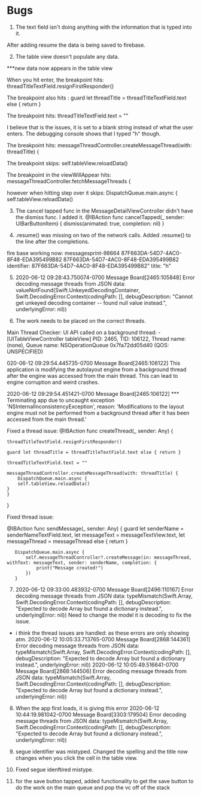 #  Bugs

1. The text field isn't doing anything with the information that is typed into it. 

After adding resume the data is being saved to firebase.

2. The table view doesn't populate any data. 

***new data now appears in the table view

When you hit enter, the breakpoint hits:
threadTitleTextField.resignFirstResponder()

The breakpoint also hits : 
guard let threadTitle = threadTitleTextField.text else { return }

The breakpoint hits: 
threadTitleTextField.text = ""

I believe that is the issues, it is set to a blank string instead of what the user enters. The debugging console shows that I typed "h" though.

The breakpoint hits:
messageThreadController.createMessageThread(with: threadTitle) {

The breakpoint skips:
self.tableView.reloadData()

The breakpoint in the viewWillAppear hits:
messageThreadController.fetchMessageThreads {

however when hitting step over it skips:
DispatchQueue.main.async {
self.tableView.reloadData()

3. The cancel tapped func in the MessageDetailViewController didn't have the dismiss func.
I added it.
@IBAction func cancelTapped(_ sender: UIBarButtonItem) {
       dismiss(animated: true, completion: nil)
   }

4. .resume() was missing on two of the network calls. Added .resume() to the line after the completions.

fire base working now:
messagesprint-98664 87F663DA-54D7-4AC0-8F48-EDA395499B82
87F663DA-54D7-4AC0-8F48-EDA395499B82
identifier: 87F663DA-54D7-4AC0-8F48-EDA395499B82"
title: "h"

5. 2020-06-12 09:28:43.750074-0700 Message Board[2465:105848] Error decoding message threads from JSON data: valueNotFound(Swift.UnkeyedDecodingContainer, Swift.DecodingError.Context(codingPath: [], debugDescription: "Cannot get unkeyed decoding container -- found null value instead.", underlyingError: nil))

6. The work needs to be placed on the correct threads. 

Main Thread Checker: UI API called on a background thread: -[UITableViewController tableView]
PID: 2465, TID: 106122, Thread name: (none), Queue name: NSOperationQueue 0x7fa72dd05d40 (QOS: UNSPECIFIED)

020-06-12 09:29:54.445735-0700 Message Board[2465:106122] This application is modifying the autolayout engine from a background thread after the engine was accessed from the main thread. This can lead to engine corruption and weird crashes.

2020-06-12 09:29:54.451421-0700 Message Board[2465:106122] *** Terminating app due to uncaught exception 'NSInternalInconsistencyException', reason: 'Modifications to the layout engine must not be performed from a background thread after it has been accessed from the main thread.'

Fixed a thread issue:
@IBAction func createThread(_ sender: Any) {

    threadTitleTextField.resignFirstResponder()

    guard let threadTitle = threadTitleTextField.text else { return }
    
    threadTitleTextField.text = ""
    
    messageThreadController.createMessageThread(with: threadTitle) {
        DispatchQueue.main.async {
        self.tableView.reloadData()
    }
    }
}

Fixed thread issue:

@IBAction func sendMessage(_ sender: Any) {
       guard let senderName = senderNameTextField.text,
           let messageText = messageTextView.text,
           let messageThread = messageThread else { return }
       
       DispatchQueue.main.async {
           self.messageThreadController?.createMessage(in: messageThread, withText: messageText, sender: senderName, completion: {
               print("Message created!")
           })
       }
       

7. 2020-06-12 09:33:00.483932-0700 Message Board[2496:110167] Error decoding message threads from JSON data: typeMismatch(Swift.Array<Any>, Swift.DecodingError.Context(codingPath: [], debugDescription: "Expected to decode Array<Any> but found a dictionary instead.", underlyingError: nil))
Need to change the model it is decoding to fix the issue.

* i think the thread issues are handled: as these errors are only showing atm.
2020-06-12 10:05:33.713765-0700 Message Board[2868:144361] Error decoding message threads from JSON data: typeMismatch(Swift.Array<Any>, Swift.DecodingError.Context(codingPath: [], debugDescription: "Expected to decode Array<Any> but found a dictionary instead.", underlyingError: nil))
2020-06-12 10:05:49.516641-0700 Message Board[2868:144506] Error decoding message threads from JSON data: typeMismatch(Swift.Array<Any>, Swift.DecodingError.Context(codingPath: [], debugDescription: "Expected to decode Array<Any> but found a dictionary instead.", underlyingError: nil))

8. When the app first loads, it is giving this error 
2020-06-12 10:44:19.981042-0700 Message Board[3303:179504] Error decoding message threads from JSON data: typeMismatch(Swift.Array<Any>, Swift.DecodingError.Context(codingPath: [], debugDescription: "Expected to decode Array<Any> but found a dictionary instead.", underlyingError: nil))

9. segue identifier was mistyped. 
Changed the spelling and the title now changes when you click the cell in the table view.

10. Fixed segue idenftired mistype.

11. for the save button tapped, added functionality to get the save button to do the work on the main queue and pop the vc off of the stack
